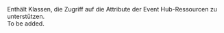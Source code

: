<Namespace Name="Microsoft.Azure.Management.EventHub.Models">
  <Docs>
    <summary>Enthält Klassen, die Zugriff auf die Attribute der Event Hub-Ressourcen zu unterstützen.</summary> 
    <remarks>To be added.</remarks>
  </Docs>
</Namespace>
